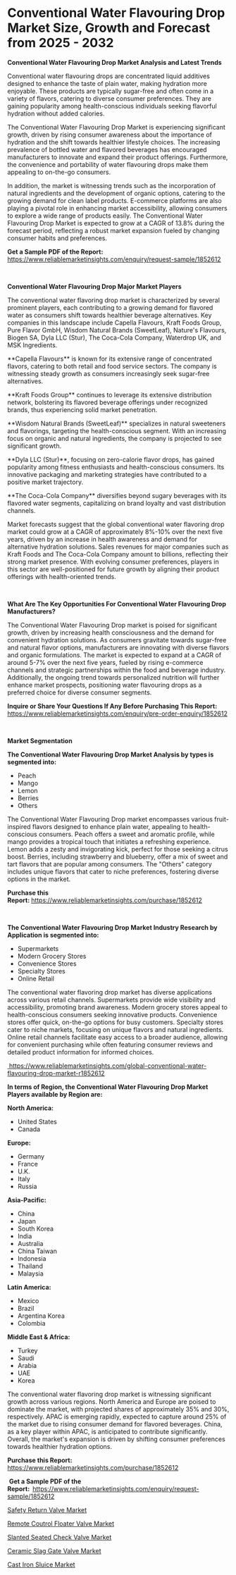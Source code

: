 <p><h1>Conventional Water Flavouring Drop Market Size, Growth and Forecast from 2025 - 2032</h1></p><p><strong>Conventional Water Flavouring Drop Market Analysis and Latest Trends</strong></p>
<p><p>Conventional water flavouring drops are concentrated liquid additives designed to enhance the taste of plain water, making hydration more enjoyable. These products are typically sugar-free and often come in a variety of flavors, catering to diverse consumer preferences. They are gaining popularity among health-conscious individuals seeking flavorful hydration without added calories.</p><p>The Conventional Water Flavouring Drop Market is experiencing significant growth, driven by rising consumer awareness about the importance of hydration and the shift towards healthier lifestyle choices. The increasing prevalence of bottled water and flavored beverages has encouraged manufacturers to innovate and expand their product offerings. Furthermore, the convenience and portability of water flavouring drops make them appealing to on-the-go consumers.</p><p>In addition, the market is witnessing trends such as the incorporation of natural ingredients and the development of organic options, catering to the growing demand for clean label products. E-commerce platforms are also playing a pivotal role in enhancing market accessibility, allowing consumers to explore a wide range of products easily. The Conventional Water Flavouring Drop Market is expected to grow at a CAGR of 13.8% during the forecast period, reflecting a robust market expansion fueled by changing consumer habits and preferences.</p></p>
<p><strong>Get a Sample PDF of the Report:&nbsp;</strong> <a href="https://www.reliablemarketinsights.com/enquiry/request-sample/1852612?utm_campaign=2112&utm_medium=2&utm_source=Github&utm_content=ia&utm_term=28022025&utm_id=conventional-water-flavouring-drop">https://www.reliablemarketinsights.com/enquiry/request-sample/1852612</a></p>
<p>&nbsp;</p>
<p><strong>Conventional Water Flavouring Drop Major Market Players</strong></p>
<p><p>The conventional water flavoring drop market is characterized by several prominent players, each contributing to a growing demand for flavored water as consumers shift towards healthier beverage alternatives. Key companies in this landscape include Capella Flavours, Kraft Foods Group, Pure Flavor GmbH, Wisdom Natural Brands (SweetLeaf), Nature's Flavours, Biogen SA, Dyla LLC (Stur), The Coca-Cola Company, Waterdrop UK, and MSK Ingredients.</p><p>**Capella Flavours** is known for its extensive range of concentrated flavors, catering to both retail and food service sectors. The company is witnessing steady growth as consumers increasingly seek sugar-free alternatives. </p><p>**Kraft Foods Group** continues to leverage its extensive distribution network, bolstering its flavored beverage offerings under recognized brands, thus experiencing solid market penetration. </p><p>**Wisdom Natural Brands (SweetLeaf)** specializes in natural sweeteners and flavorings, targeting the health-conscious segment. With an increasing focus on organic and natural ingredients, the company is projected to see significant growth.</p><p>**Dyla LLC (Stur)**, focusing on zero-calorie flavor drops, has gained popularity among fitness enthusiasts and health-conscious consumers. Its innovative packaging and marketing strategies have contributed to a positive market trajectory.</p><p>**The Coca-Cola Company** diversifies beyond sugary beverages with its flavored water segments, capitalizing on brand loyalty and vast distribution channels. </p><p>Market forecasts suggest that the global conventional water flavoring drop market could grow at a CAGR of approximately 8%-10% over the next five years, driven by an increase in health awareness and demand for alternative hydration solutions. Sales revenues for major companies such as Kraft Foods and The Coca-Cola Company amount to billions, reflecting their strong market presence. With evolving consumer preferences, players in this sector are well-positioned for future growth by aligning their product offerings with health-oriented trends.</p></p>
<p>&nbsp;</p>
<p><strong>What Are The Key Opportunities For Conventional Water Flavouring Drop Manufacturers?</strong></p>
<p><p>The Conventional Water Flavouring Drop market is poised for significant growth, driven by increasing health consciousness and the demand for convenient hydration solutions. As consumers gravitate towards sugar-free and natural flavor options, manufacturers are innovating with diverse flavors and organic formulations. The market is expected to expand at a CAGR of around 5-7% over the next five years, fueled by rising e-commerce channels and strategic partnerships within the food and beverage industry. Additionally, the ongoing trend towards personalized nutrition will further enhance market prospects, positioning water flavouring drops as a preferred choice for diverse consumer segments.</p></p>
<p><strong>Inquire or Share Your Questions If Any Before Purchasing This Report:</strong> <a href="https://www.reliablemarketinsights.com/enquiry/pre-order-enquiry/1852612?utm_campaign=2112&utm_medium=2&utm_source=Github&utm_content=ia&utm_term=28022025&utm_id=conventional-water-flavouring-drop">https://www.reliablemarketinsights.com/enquiry/pre-order-enquiry/1852612</a></p>
<p>&nbsp;</p>
<p><strong>Market Segmentation</strong></p>
<p><strong>The Conventional Water Flavouring Drop Market Analysis by types is segmented into:</strong></p>
<p><ul><li>Peach</li><li>Mango</li><li>Lemon</li><li>Berries</li><li>Others</li></ul></p>
<p><p>The Conventional Water Flavouring Drop market encompasses various fruit-inspired flavors designed to enhance plain water, appealing to health-conscious consumers. Peach offers a sweet and aromatic profile, while mango provides a tropical touch that initiates a refreshing experience. Lemon adds a zesty and invigorating kick, perfect for those seeking a citrus boost. Berries, including strawberry and blueberry, offer a mix of sweet and tart flavors that are popular among consumers. The "Others" category includes unique flavors that cater to niche preferences, fostering diverse options in the market.</p></p>
<p><strong>Purchase this Report:&nbsp;</strong><a href="https://www.reliablemarketinsights.com/purchase/1852612?utm_campaign=2112&utm_medium=2&utm_source=Github&utm_content=ia&utm_term=28022025&utm_id=conventional-water-flavouring-drop">https://www.reliablemarketinsights.com/purchase/1852612</a></p>
<p>&nbsp;</p>
<p><strong>The Conventional Water Flavouring Drop Market Industry Research by Application is segmented into:</strong></p>
<p><ul><li>Supermarkets</li><li>Modern Grocery Stores</li><li>Convenience Stores</li><li>Specialty Stores</li><li>Online Retail</li></ul></p>
<p><p>The conventional water flavoring drop market has diverse applications across various retail channels. Supermarkets provide wide visibility and accessibility, promoting brand awareness. Modern grocery stores appeal to health-conscious consumers seeking innovative products. Convenience stores offer quick, on-the-go options for busy customers. Specialty stores cater to niche markets, focusing on unique flavors and natural ingredients. Online retail channels facilitate easy access to a broader audience, allowing for convenient purchasing while often featuring consumer reviews and detailed product information for informed choices.</p></p>
<p><a href="https://www.reliablemarketinsights.com/global-conventional-water-flavouring-drop-market-r1852612?utm_campaign=2112&utm_medium=2&utm_source=Github&utm_content=ia&utm_term=28022025&utm_id=conventional-water-flavouring-drop">&nbsp;https://www.reliablemarketinsights.com/global-conventional-water-flavouring-drop-market-r1852612</a></p>
<p><strong>In terms of Region, the Conventional Water Flavouring Drop Market Players available by Region are:</strong></p>
<p>
    <p> <strong> North America: </strong>
        <ul>
            <li>United States</li>
            <li>Canada</li>
        </ul>
        </p> 
    <p> <strong> Europe: </strong>
        <ul>
            <li>Germany</li>
            <li>France</li>
            <li>U.K.</li>
            <li>Italy</li>
            <li>Russia</li>
        </ul>
        </p> 
    <p> <strong> Asia-Pacific: </strong>
        <ul>
            <li>China</li>
            <li>Japan</li>
            <li>South Korea</li>
            <li>India</li>
            <li>Australia</li>
            <li>China Taiwan</li>
            <li>Indonesia</li>
            <li>Thailand</li>
            <li>Malaysia</li>
        </ul>
        </p> 
    <p> <strong> Latin America: </strong>
        <ul>
            <li>Mexico</li>
            <li>Brazil</li>
            <li>Argentina Korea</li>
            <li>Colombia</li>
        </ul>
        </p> 
    <p> <strong> Middle East & Africa: </strong>
        <ul>
            <li>Turkey</li>
            <li>Saudi</li>
            <li>Arabia</li>
            <li>UAE</li>
            <li>Korea</li>
        </ul>
    </p>
    </p>
<p><p>The conventional water flavoring drop market is witnessing significant growth across various regions. North America and Europe are poised to dominate the market, with projected shares of approximately 35% and 30%, respectively. APAC is emerging rapidly, expected to capture around 25% of the market due to rising consumer demand for flavored beverages. China, as a key player within APAC, is anticipated to contribute significantly. Overall, the market's expansion is driven by shifting consumer preferences towards healthier hydration options.</p></p>
<p><strong>Purchase this Report: </strong><a href="https://www.reliablemarketinsights.com/purchase/1852612?utm_campaign=2112&utm_medium=2&utm_source=Github&utm_content=ia&utm_term=28022025&utm_id=conventional-water-flavouring-drop">https://www.reliablemarketinsights.com/purchase/1852612</a></p>
<p>&nbsp;<strong>Get a Sample PDF of the Report:&nbsp;&nbsp;</strong><a href="https://www.reliablemarketinsights.com/enquiry/request-sample/1852612?utm_campaign=2112&utm_medium=2&utm_source=Github&utm_content=ia&utm_term=28022025&utm_id=conventional-water-flavouring-drop">https://www.reliablemarketinsights.com/enquiry/request-sample/1852612</a></p>
<p><strong></strong></p>
<p><p><a href="https://github.com/FlorianWolf90/Market-Research-Report-List-1/blob/main/safety-return-valve-market.md?utm_campaign=2112&utm_medium=2&utm_source=Github&utm_content=ia&utm_term=28022025&utm_id=conventional-water-flavouring-drop">Safety Return Valve Market</a></p><p><a href="https://github.com/lylyparadise/Market-Research-Report-List-6/blob/main/remote-coutrol-floater-valve-market.md?utm_campaign=2112&utm_medium=2&utm_source=Github&utm_content=ia&utm_term=28022025&utm_id=conventional-water-flavouring-drop">Remote Coutrol Floater Valve Market</a></p><p><a href="https://github.com/hillsmyung726/Market-Research-Report-List-1/blob/main/slanted-seated-check-valve-market.md?utm_campaign=2112&utm_medium=2&utm_source=Github&utm_content=ia&utm_term=28022025&utm_id=conventional-water-flavouring-drop">Slanted Seated Check Valve Market</a></p><p><a href="https://github.com/boltzoursoaf/Market-Research-Report-List-1/blob/main/ceramic-slag-gate-valve-market.md?utm_campaign=2112&utm_medium=2&utm_source=Github&utm_content=ia&utm_term=28022025&utm_id=conventional-water-flavouring-drop">Ceramic Slag Gate Valve Market</a></p><p><a href="https://github.com/NargisHussain75/Market-Research-Report-List-1/blob/main/cast-iron-sluice-market.md?utm_campaign=2112&utm_medium=2&utm_source=Github&utm_content=ia&utm_term=28022025&utm_id=conventional-water-flavouring-drop">Cast Iron Sluice Market</a></p></p>